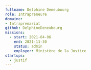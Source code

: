 ```yaml
---
fullname: Delphine Deneubourg
role: Intrapreneure
domaine: 
- Intraprenariat
github: DelphineDeneubourg
missions:
  - start: 2021-04-06
    end: 2021-11-30
    status: admin
    employer: Ministère de la Justice
startups:
  - justif
---
```

